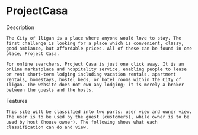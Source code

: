 # ProjectCasa
Description

    The City of Iligan is a place where anyone would love to stay. The first challenge is looking for a place which is convenient, classy, good ambiance, but affordable prices. All of these can be found in one place, Project Casa.
    
    For online searchers, Project Casa is just one click away. It is an online marketplace and hospitality service, enabling people to lease or rent short-term lodging including vacation rentals, apartment rentals, homestays, hostel beds, or hotel rooms within the City of Iligan. The website does not own any lodging; it is merely a broker between the guests and the hosts. 

Features

    This site will be classified into two parts: user view and owner view. The user is to be used by the guest (customers), while owner is to be used by host (house owner). The following shows what each classification can do and view.
